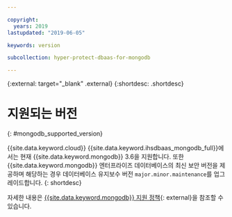 ```yaml
---

copyright:
  years: 2019
lastupdated: "2019-06-05"

keywords: version

subcollection: hyper-protect-dbaas-for-mongodb

---
```


{:external: target="_blank" .external}
{:shortdesc: .shortdesc}

# 지원되는 버전
{: #mongodb_supported_version}

{{site.data.keyword.cloud}} {{site.data.keyword.ihsdbaas_mongodb_full}}에서는 현재 {{site.data.keyword.mongodb}} 3.6을 지원합니다. 또한 {{site.data.keyword.mongodb}} 엔터프라이즈 데이터베이스의 최신 보안 버전을 제공하며 해당하는 경우 데이터베이스 유지보수 버전 `major.minor.maintenance`를 업그레이드합니다.
{: shortdesc}

자세한 내용은 [{{site.data.keyword.mongodb}} 지원 정책](https://www.mongodb.com/support-policy){: external}을 참조할 수 있습니다.
